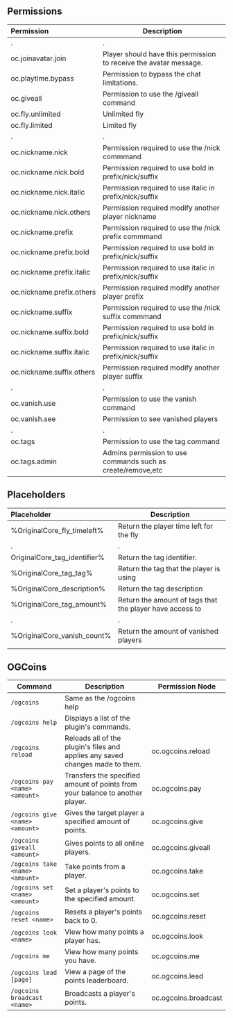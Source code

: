 ## Permissions
| Permission                | Description                                                       |
|:--------------------------|-------------------------------------------------------------------|
| .                         | .                                                                 |
| oc.joinavatar.join        | Player should have this permission to receive the avatar message. |
| oc.playtime.bypass        | Permission to bypass the chat limitations.                        |
| oc.giveall                | Permission to use the /giveall command                            |
| oc.fly.unlimited          | Unlimited fly                                                     |
| oc.fly.limited            | Limited fly                                                       |
| .                         | .                                                                 |
| oc.nickname.nick          | Permission required to use the /nick commmand                     |
| oc.nickname.nick.bold     | Permission required to use bold in prefix/nick/suffix             |
| oc.nickname.nick.italic   | Permission required to use italic in prefix/nick/suffix           |
| oc.nickname.nick.others   | Permission required modify another player nickname                |
| oc.nickname.prefix        | Permission required to use the /nick prefix commmand              |
| oc.nickname.prefix.bold   | Permission required to use bold in prefix/nick/suffix             |
| oc.nickname.prefix.italic | Permission required to use italic in prefix/nick/suffix           |
| oc.nickname.prefix.others | Permission required modify another player prefix                  |
| oc.nickname.suffix        | Permission required to use the /nick suffix commmand              |
| oc.nickname.suffix.bold   | Permission required to use bold in prefix/nick/suffix             |
| oc.nickname.suffix.italic | Permission required to use italic in prefix/nick/suffix           |
| oc.nickname.suffix.others | Permission required modify another player suffix                  |
| .                         | .                                                                 |
| oc.vanish.use             | Permission to use the vanish command                              |
| oc.vanish.see             | Permission to see vanished players                                |
| .                         | .                                                                 |
| oc.tags                   | Permission to use the tag command                                 |
| oc.tags.admin             | Admins permission to use commands such as create/remove,etc       |

## Placeholders
| Placeholder                  | Description                                              |
|:-----------------------------|----------------------------------------------------------|
| %OriginalCore_fly_timeleft%  | Return the player time left for the fly                  |
| .                            | .                                                        |
| OriginalCore_tag_identifier% | Return the tag identifier.                               |
| %OriginalCore_tag_tag%       | Return the tag that the player is using                  |
| %OriginalCore_description%   | Return the tag description                               |
| %OriginalCore_tag_amount%    | Return the amount of tags that the player have access to |
| .                            | .                                                        |
| %OriginalCore_vanish_count%  | Return the amount of vanished players                    |
|                              |                                                          |

## OGCoins
| Command                         | Description                                                                   | Permission Node      |
|---------------------------------|-------------------------------------------------------------------------------|----------------------|
| `/ogcoins`                      | Same as the /ogcoins help                                                     |                      |
| `/ogcoins help`                 | Displays a list of the plugin's commands.                                     |                      |
| `/ogcoins reload`               | Reloads all of the plugin's files and applies any saved changes made to them. | oc.ogcoins.reload    |
| `/ogcoins pay <name> <amount>`  | Transfers the specified amount of points from your balance to another player. | oc.ogcoins.pay       |
| `/ogcoins give <name> <amount>` | Gives the target player a specified amount of points.                         | oc.ogcoins.give      |
| `/ogcoins giveall <amount>`     | Gives points to all online players.                                           | oc.ogcoins.giveall   |
| `/ogcoins take <name> <amount>` | Take points from a player.                                                    | oc.ogcoins.take      |
| `/ogcoins set <name> <amount>`  | Set a player's points to the specified amount.                                | oc.ogcoins.set       |
| `/ogcoins reset <name>`         | Resets a player's points back to 0.                                           | oc.ogcoins.reset     |
| `/ogcoins look <name>`          | View how many points a player has.                                            | oc.ogcoins.look      |
| `/ogcoins me`                   | View how many points you have.                                                | oc.ogcoins.me        |
| `/ogcoins lead [page]`          | View a page of the points leaderboard.                                        | oc.ogcoins.lead      |
| `/ogcoins broadcast <name>`     | Broadcasts a player's points.                                                 | oc.ogcoins.broadcast |
